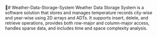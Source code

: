 📌# Weather-Data-Storage-System
Weather Data Storage System is a software solution that stores and manages temperature records city-wise and year-wise using 2D arrays and ADTs. It supports insert, delete, and retrieve operations, provides both row-major and column-major access, handles sparse data, and includes time and space complexity analysis.
